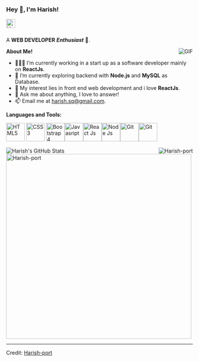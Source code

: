 <h3 title="hehehe"> Hey 👋, I'm Harish!</h3>

<a href="https://www.linkedin.com/in/harish-s-906340175/">
  <img align="left" title="Linkedin Profile" alt="Harish's LinkedIn" width="24px" src="https://cdn.jsdelivr.net/npm/simple-icons@v3/icons/linkedin.svg" />
</a>





<br />
<br />

A **WEB DEVELOPER** ***Enthusiast*** 🚀.
 

  <img align="right" alt="GIF" src="https://i.pinimg.com/originals/e4/26/70/e426702edf874b181aced1e2fa5c6cde.gif" />

**About Me!**

- 👨🏽‍💻 I’m currently working in a start up as a software developer mainly on <b>ReactJs</b>.
- 🌱 I’m currently exploring backend with <b>Node.js</b> and <b>MySQL</b> as Database. 
- 🤔 My interest lies in front end web development and i love <b>ReactJs</b>.
- 💬 Ask me about anything, I love to answer!
- 📫 Email me at [harish.sq@gmail.com](mailto:harish.sq@gmail.com).



**Languages and Tools:**  


<img title="HTML5" src="https://github.com/vimalverma558/vimalverma558/blob/v2/img/icons8-html-5.svg" width="50px"> <img title="CSS3" src="https://github.com/vimalverma558/vimalverma558/blob/v2/img/icons8-css3.svg" width="50px"> <img title="Bootstrap 4" src="https://github.com/vimalverma558/vimalverma558/blob/v2/img/icons8-bootstrap.svg" width="50px"><img  title="Javasript" src="https://github.com/vimalverma558/vimalverma558/blob/v2/img/icons8-javascript-logo.svg" width="50px"><img title="React Js" src="https://github.com/vimalverma558/vimalverma558/blob/v2/img/icons8-react.svg" width="50px"><img title="Node Js" src="https://github.com/vimalverma558/vimalverma558/blob/v2/img/icons8-nodejs.svg" width="50px"><img title="Git" src="https://github.com/vimalverma558/vimalverma558/blob/v2/img/icons8-git.svg" width="50px"><img title="Git"  src="https://github.com/vimalverma558/vimalverma558/blob/v2/img/icons8-github.svg" width="50px">


<img align="left" src="https://github-readme-stats.vercel.app/api?username=Harish-port&show_icons=true&hide_border=true&count_private=true&theme=shades-of-purple&icon_color=fad000" alt="Harish's GitHub Stats">
<img align="right" src="https://github-readme-streak-stats.herokuapp.com/?user=Harish-port&count_private=true&theme=radical" alt="Harish-port" />
<img align="center" width=500 src="https://github-readme-stats.vercel.app/api/top-langs/?username=Harish-port&count_private=true&theme=radical" alt="Harish-port" />

----
Credit: [Harish-port](https://github.com/Harish-port)





